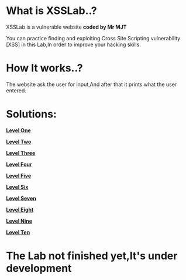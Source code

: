 # What is XSSLab..?

XSSLab is a vulnerable website <b> coded by Mr MJT </b>

You can practice finding and exploiting Cross Site Scripting vulnerability [XSS] in this Lab,In order to improve your hacking skills.

# How It works..?

The website ask the user for input,And after that it prints what the user entered.

# Solutions:

<a href="#"><b>Level One</b></a>

<a href="#"><b>Level Two</b></a>

<a href="#"><b>Level Three</b></a>

<a href="#"><b>Level Four</b></a>

<a href="#"><b>Level Five</b></a>

<a href="#"><b>Level Six</b></a>

<a href="#"><b>Level Seven</b></a>

<a href="#"><b>Level Eight</b></a>

<a href="#"><b>Level Nine</b></a>

<a href="#"><b>Level Ten</b></a>

# The Lab not finished yet,It's under development

